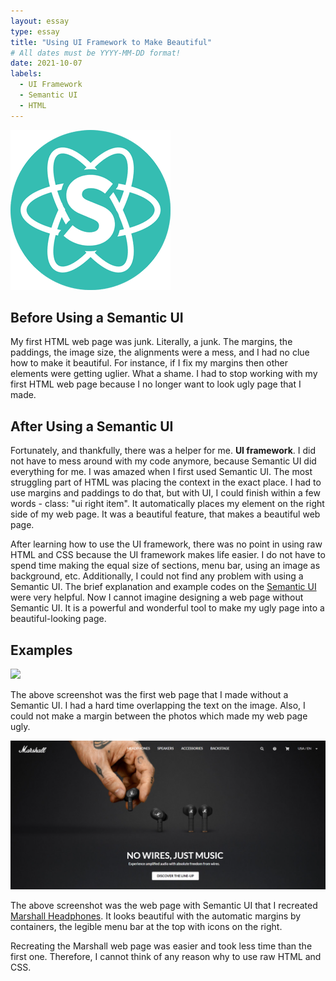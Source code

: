 ```yaml
---
layout: essay
type: essay
title: "Using UI Framework to Make Beautiful"
# All dates must be YYYY-MM-DD format!
date: 2021-10-07
labels:
  - UI Framework
  - Semantic UI
  - HTML
---
```


<img class="ui centered image medium rounded" src="../images/semanticLOGO.png">

## Before Using a Semantic UI

My first HTML web page was junk. Literally, a junk. The margins, the paddings, the image size, the alignments were a mess, and I had no clue how to make it beautiful. For instance, if I fix my margins then other elements were getting uglier. What a shame. I had to stop working with my first HTML web page because I no longer want to look ugly page that I made.

## After Using a Semantic UI

Fortunately, and thankfully, there was a helper for me. **UI framework**. I did not have to mess around with my code anymore, because Semantic UI did everything for me. I was amazed when I first used Semantic UI. The most struggling part of HTML was placing the context in the exact place. I had to use margins and paddings to do that, but with UI, I could finish within a few words - class: "ui right item". It automatically places my element on the right side of my web page. It was a beautiful feature, that makes a beautiful web page.

After learning how to use the UI framework, there was no point in using raw HTML and CSS because the UI framework makes life easier. I do not have to spend time making the equal size of sections, menu bar, using an image as background, etc. Additionally, I could not find any problem with using a Semantic UI. The brief explanation and example codes on the [Semantic UI](https://semantic-ui.com/) were very helpful. Now I cannot imagine designing a web page without Semantic UI. It is a powerful and wonderful tool to make my ugly page into a beautiful-looking page.

## Examples

<img class="ui centered image massive" src="../images/historyofsurfing.png">

The above screenshot was the first web page that I made without a Semantic UI. I had a hard time overlapping the text on the image. Also, I could not make a margin between the photos which made my web page ugly.


<img class="ui centered image massive" src="../images/marshall.png">

The above screenshot was the web page with Semantic UI that I recreated [Marshall Headphones](https://www.marshallheadphones.com/us/en/). It looks beautiful with the automatic margins by containers, the legible menu bar at the top with icons on the right.

Recreating the Marshall web page was easier and took less time than the first one. Therefore, I cannot think of any reason why to use raw HTML and CSS.


